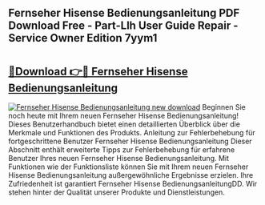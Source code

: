 ## Fernseher Hisense Bedienungsanleitung PDF Download Free - Part-Llh User Guide Repair - Service Owner Edition 7yym1

# <h2><a href="http://df4jg9.blite.top/?on=Fernseher+Hisense+Bedienungsanleitung">🔗Download 👉🔴 Fernseher Hisense Bedienungsanleitung</a></h2>

[![Fernseher Hisense Bedienungsanleitung new download](https://i.imgur.com/lujVjoI.png)](http://df4jg9.blite.top/?on=Fernseher+Hisense+Bedienungsanleitung)
Beginnen Sie noch heute mit Ihrem neuen Fernseher Hisense Bedienungsanleitung! Dieses Benutzerhandbuch bietet einen detaillierten Überblick über die Merkmale und Funktionen des Produkts. Anleitung zur Fehlerbehebung für fortgeschrittene Benutzer Fernseher Hisense Bedienungsanleitung Dieser Abschnitt enthält erweiterte Tipps zur Fehlerbehebung für erfahrene Benutzer Ihres neuen Fernseher Hisense Bedienungsanleitung. Mit Funktionen wie der Funktionsliste können Sie mit Ihrem neuen Fernseher Hisense Bedienungsanleitung außergewöhnliche Ergebnisse erzielen. Ihre Zufriedenheit ist garantiert Fernseher Hisense BedienungsanleitungDD. Wir stehen hinter der Qualität unserer Produkte und Dienstleistungen.
